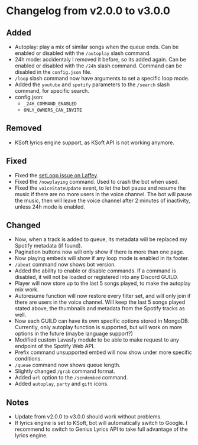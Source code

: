 # Changelog from v2.0.0 to v3.0.0

## Added

 - Autoplay: play a mix of similar songs when the queue ends. Can be enabled or disabled with the `/autoplay` slash command.
 - 24h mode: accidentaly I removed it before, so its added again. Can be enabled or disabled with the `/24h` slash command. Command can be disabled in the `config.json` file.
 - `/loop` slash command now have arguments to set a specific loop mode.
 - Added the `youtube` and `spotify` parameters to the `/search` slash command, for specific search.
 - config.json:
	 - `_24H_COMMAND_ENABLED`
	 - `ONLY_OWNERS_CAN_INVITE`


## Removed

 - KSoft lyrics engine support, as KSoft API is not working anymore.


## Fixed
 - Fixed the [setLoop issue on Laffey](https://github.com/Weeb-Devs/Laffey/issues/64).
 - Fixed the `/nowplaying` command. Used to crash the bot when used.
 - Fixed the `voiceStateUpdate` event, to let the bot pause and resume the music if there are no more users in the voice channel. The bot will pause the music, then will leave the voice channel after 2 minutes of inactivity, unless 24h mode is enabled.


## Changed
 - Now, when a track is added to queue, its metadata will be replaced my Spotify metadata (if found).
 - Pagination buttons now will only show if there is more than one page.
 - Now playing embeds will show if any loop mode is enabled in its footer.
 - `/about` command now shows bot version.
 - Added the ability to enable or disable commands. If a command is disabled, it will not be loaded or registered into any Discord GUILD.
 - Player will now store up to the last 5 songs played, to make the autoplay mix work.
 - Autoresume function will now restore every filter set, and will only join if there are users in the voice channel. Will keep the last 5 songs played stated above, the thumbnails and metadata from the Spotify tracks as well.
 - Now each GUILD can have its own specific options stored in MongoDB. Currently, only autoplay function is supported, but will work on more options in the future (maybe language support?)
 - Modified custom Lavasfy module to be able to make request to any endpoint of the Spotify Web API.
 - Prefix command unsupported embed will now show under more specific conditions.
 - `/queue` command now shows queue length.
 - Slightly changed `/grab` command format.
 - Added `url` option to the `/sendembed` command.
 - Added `autoplay`, `party` and `gift` icons.


## Notes

 - Update from v2.0.0 to v3.0.0 should work without problems.
 - If lyrics engine is set to KSoft, bot will automatically switch to Google. I recommend to switch to Genius Lyrics API to take full advantage of the lyrics engine.